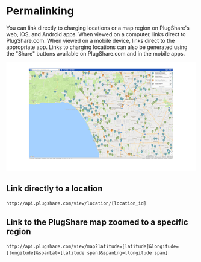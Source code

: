 # Permalinking

You can link directly to charging locations or a map region on PlugShare's web, iOS, and Android apps. When viewed on a computer, links direct to PlugShare.com. When viewed on a mobile device, links direct to the appropriate app.
Links to charging locations can also be generated using the "Share" buttons available on PlugShare.com and in the mobile apps.

<img src="plugshare-laptop.png">

## Link directly to a location

`http://api.plugshare.com/view/location/[location_id]`

## Link to the PlugShare map zoomed to a specific region

`http://api.plugshare.com/view/map?latitude=[latitude]&longitude=[longitude]&spanLat=[latitude span]&spanLng=[longitude span]`